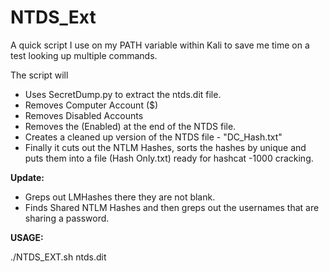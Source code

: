 # NTDS_Ext

A quick script I use on my PATH variable within Kali to save me time on a test looking up multiple commands.

The script will
 - Uses SecretDump.py to extract the ntds.dit file.
 - Removes Computer Account ($)
 - Removes Disabled Accounts
 - Removes the (Enabled) at the end of the NTDS file.
 - Creates a cleaned up version of the NTDS file - "DC_Hash.txt"
 - Finally it cuts out the NTLM Hashes, sorts the hashes by unique and puts them into a file (Hash Only.txt) ready for hashcat -1000 cracking.


**Update:**

* Greps out LMHashes there they are not blank.
* Finds Shared NTLM Hashes and then greps out the usernames that are sharing a password.


**USAGE:**

./NTDS_EXT.sh ntds.dit

